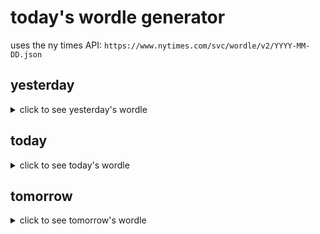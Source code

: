# today's wordle generator

uses the ny times API: `https://www.nytimes.com/svc/wordle/v2/YYYY-MM-DD.json`

## yesterday

<details>
    <summary>click to see yesterday's wordle</summary>

    lodge

</details>

## today

<details>
    <summary>click to see today's wordle</summary>

    fuzzy

</details>

## tomorrow

<details>
    <summary>click to see tomorrow's wordle</summary>

    hover

</details>
